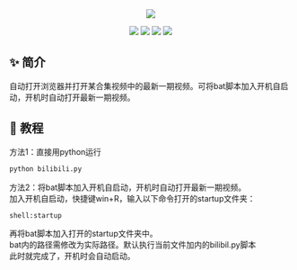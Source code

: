 <div align="center">
    <img src="https://socialify.git.ci/imoki/bili-open-video/image?description=1&font=Rokkitt&forks=1&issues=1&language=1&owner=1&pattern=Circuit%20Board&pulls=1&stargazers=1&theme=Dark">

<div id="shield">

[![][github-stars-shield]][github-stars-link]
[![][github-forks-shield]][github-forks-link]
[![][github-issues-shield]][github-issues-link]
[![][github-contributors-shield]][github-contributors-link]

<!-- SHIELD GROUP -->
</div>
</div>

## ✨ 简介
自动打开浏览器并打开某合集视频中的最新一期视频。可将bat脚本加入开机自启动，开机时自动打开最新一期视频。

## 🍨 教程 
方法1：直接用python运行
```python
python bilibili.py
``` 
  
方法2：将bat脚本加入开机自启动，开机时自动打开最新一期视频。  
加入开机自启动，快捷键win+R，输入以下命令打开的startup文件夹：  
```
shell:startup
```  
再将bat脚本加入打开的startup文件夹中。  
bat内的路径需修改为实际路径。默认执行当前文件加内的bilibil.py脚本  
此时就完成了，开机时会自动启动。  


<!-- LINK GROUP -->

[github-codespace-link]: https://codespaces.new/imoki/bili-open-video
[github-codespace-shield]: https://github.com/imoki/bili-open-video/blob/main/images/codespaces.png?raw=true
[github-contributors-link]: https://github.com/imoki/bili-open-video/graphs/contributors
[github-contributors-shield]: https://img.shields.io/github/contributors/imoki/bili-open-video?color=c4f042&labelColor=black&style=flat-square
[github-forks-link]: https://github.com/imoki/bili-open-video/network/members
[github-forks-shield]: https://img.shields.io/github/forks/imoki/bili-open-video?color=8ae8ff&labelColor=black&style=flat-square
[github-issues-link]: https://github.com/imoki/bili-open-video/issues
[github-issues-shield]: https://img.shields.io/github/issues/imoki/bili-open-video?color=ff80eb&labelColor=black&style=flat-square
[github-stars-link]: https://github.com/imoki/bili-open-video/stargazers
[github-stars-shield]: https://img.shields.io/github/stars/imoki/bili-open-video?color=ffcb47&labelColor=black&style=flat-square
[github-releases-link]: https://github.com/imoki/bili-open-video/releases
[github-releases-shield]: https://img.shields.io/github/v/release/imoki/bili-open-video?labelColor=black&style=flat-square
[github-release-date-link]: https://github.com/imoki/bili-open-video/releases
[github-release-date-shield]: https://img.shields.io/github/release-date/imoki/bili-open-video?labelColor=black&style=flat-square
[pr-welcome-link]: https://github.com/imoki/bili-open-video/pulls
[pr-welcome-shield]: https://img.shields.io/badge/🤯_pr_welcome-%E2%86%92-ffcb47?labelColor=black&style=for-the-badge
[github-contrib-link]: https://github.com/imoki/bili-open-video/graphs/contributors
[github-contrib-shield]: https://contrib.rocks/image?repo=imoki%2Fbili-open-video
[docker-pull-shield]: https://img.shields.io/docker/pulls/imoki/bili-open-video?labelColor=black&style=flat-square
[docker-pull-link]: https://hub.docker.com/repository/docker/imoki/bili-open-video
[docker-size-shield]: https://img.shields.io/docker/image-size/imoki/bili-open-video?labelColor=black&style=flat-square
[docker-size-link]: https://hub.docker.com/repository/docker/imoki/bili-open-video
[docker-stars-shield]: https://img.shields.io/docker/stars/imoki/bili-open-video?labelColor=black&style=flat-square
[docker-stars-link]: https://hub.docker.com/repository/docker/imoki/bili-open-video
[starchart-shield]: https://api.star-history.com/svg?repos=imoki/bili-open-video&type=Date
[starchart-link]: https://api.star-history.com/svg?repos=imoki/bili-open-video&type=Date

